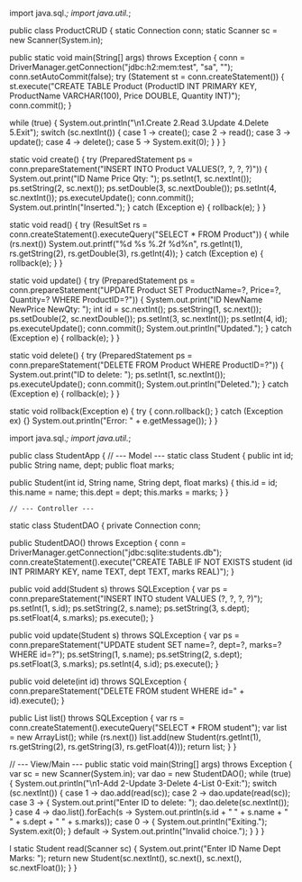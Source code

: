 import java.sql.*;
import java.util.*;

public class ProductCRUD {
    static Connection conn;
    static Scanner sc = new Scanner(System.in);

  public static void main(String[] args) throws Exception {
        conn = DriverManager.getConnection("jdbc:h2:mem:test", "sa", "");
        conn.setAutoCommit(false);
        try (Statement st = conn.createStatement()) {
            st.execute("CREATE TABLE Product (ProductID INT PRIMARY KEY, ProductName VARCHAR(100), Price DOUBLE, Quantity INT)");
            conn.commit();
        }

  while (true) {
            System.out.println("\n1.Create 2.Read 3.Update 4.Delete 5.Exit");
            switch (sc.nextInt()) {
                case 1 -> create();
                case 2 -> read();
                case 3 -> update();
                case 4 -> delete();
                case 5 -> System.exit(0);
            }
        }
    }

  static void create() {
        try (PreparedStatement ps = conn.prepareStatement("INSERT INTO Product VALUES(?, ?, ?, ?)")) {
            System.out.print("ID Name Price Qty: ");
            ps.setInt(1, sc.nextInt());
            ps.setString(2, sc.next());
            ps.setDouble(3, sc.nextDouble());
            ps.setInt(4, sc.nextInt());
            ps.executeUpdate();
            conn.commit();
            System.out.println("Inserted.");
        } catch (Exception e) { rollback(e); }
    }

  static void read() {
        try (ResultSet rs = conn.createStatement().executeQuery("SELECT * FROM Product")) {
            while (rs.next())
                System.out.printf("%d %s %.2f %d%n", rs.getInt(1), rs.getString(2), rs.getDouble(3), rs.getInt(4));
        } catch (Exception e) { rollback(e); }
    }

  static void update() {
        try (PreparedStatement ps = conn.prepareStatement("UPDATE Product SET ProductName=?, Price=?, Quantity=? WHERE ProductID=?")) {
            System.out.print("ID NewName NewPrice NewQty: ");
            int id = sc.nextInt();
            ps.setString(1, sc.next());
            ps.setDouble(2, sc.nextDouble());
            ps.setInt(3, sc.nextInt());
            ps.setInt(4, id);
            ps.executeUpdate();
            conn.commit();
            System.out.println("Updated.");
        } catch (Exception e) { rollback(e); }
    }

  static void delete() {
        try (PreparedStatement ps = conn.prepareStatement("DELETE FROM Product WHERE ProductID=?")) {
            System.out.print("ID to delete: ");
            ps.setInt(1, sc.nextInt());
            ps.executeUpdate();
            conn.commit();
            System.out.println("Deleted.");
        } catch (Exception e) { rollback(e); }
    }

  static void rollback(Exception e) {
        try { conn.rollback(); } catch (Exception ex) {}
        System.out.println("Error: " + e.getMessage());
    }
}






import java.sql.*;
import java.util.*;

public class StudentApp {
    // --- Model ---
    static class Student {
        public int id;
        public String name, dept;
        public float marks;

   public Student(int id, String name, String dept, float marks) {
            this.id = id;
            this.name = name;
            this.dept = dept;
            this.marks = marks;
        }
    }

    // --- Controller ---
  static class StudentDAO {
        private Connection conn;

  public StudentDAO() throws Exception {
            conn = DriverManager.getConnection("jdbc:sqlite:students.db");
            conn.createStatement().execute("CREATE TABLE IF NOT EXISTS student (id INT PRIMARY KEY, name TEXT, dept TEXT, marks REAL)");
        }

  public void add(Student s) throws SQLException {
            var ps = conn.prepareStatement("INSERT INTO student VALUES (?, ?, ?, ?)");
            ps.setInt(1, s.id);
            ps.setString(2, s.name);
            ps.setString(3, s.dept);
            ps.setFloat(4, s.marks);
            ps.execute();
        }

  public void update(Student s) throws SQLException {
            var ps = conn.prepareStatement("UPDATE student SET name=?, dept=?, marks=? WHERE id=?");
            ps.setString(1, s.name);
            ps.setString(2, s.dept);
            ps.setFloat(3, s.marks);
            ps.setInt(4, s.id);
            ps.execute();
        }

  public void delete(int id) throws SQLException {
            conn.prepareStatement("DELETE FROM student WHERE id=" + id).execute();
        }

  public List<Student> list() throws SQLException {
            var rs = conn.createStatement().executeQuery("SELECT * FROM student");
            var list = new ArrayList<Student>();
            while (rs.next())
                list.add(new Student(rs.getInt(1), rs.getString(2), rs.getString(3), rs.getFloat(4)));
            return list;
        }
    }

  // --- View/Main ---
    public static void main(String[] args) throws Exception {
        var sc = new Scanner(System.in);
        var dao = new StudentDAO();
        while (true) {
            System.out.println("\n1-Add 2-Update 3-Delete 4-List 0-Exit:");
            switch (sc.nextInt()) {
                case 1 -> dao.add(read(sc));
                case 2 -> dao.update(read(sc));
                case 3 -> {
                    System.out.print("Enter ID to delete: ");
                    dao.delete(sc.nextInt());
                }
                case 4 -> dao.list().forEach(s -> System.out.println(s.id + " " + s.name + " " + s.dept + " " + s.marks));
                case 0 -> {
                    System.out.println("Exiting.");
                    System.exit(0);
                }
                default -> System.out.println("Invalid choice.");
            }
        }
    }

   l static Student read(Scanner sc) {
        System.out.print("Enter ID Name Dept Marks: ");
        return new Student(sc.nextInt(), sc.next(), sc.next(), sc.nextFloat());
    }
}

